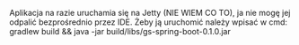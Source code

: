 Aplikacja na razie uruchamia się na Jetty (NIE WIEM CO TO), ja nie mogę jej odpalić bezprośrednio przez IDE.
Żeby ją uruchomić należy wpisać w cmd:
gradlew build && java -jar build/libs/gs-spring-boot-0.1.0.jar